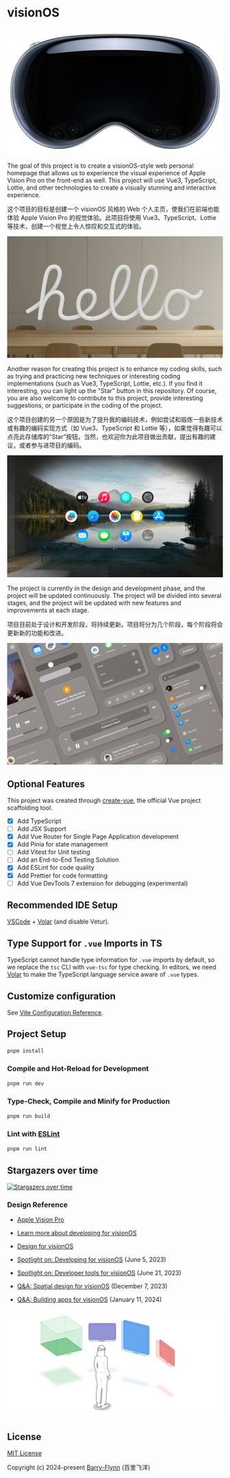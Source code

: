 # visionOS

![visionOS overview](./public/images/visionos-overview.png)

The goal of this project is to create a visionOS-style web personal homepage that allows us to experience the visual experience of Apple Vision Pro on the front-end as well. This project will use Vue3, TypeScript, Lottie, and other technologies to create a visually stunning and interactive experience.

这个项目的目标是创建一个 visionOS 风格的 Web 个人主页，使我们在前端也能体验 Apple Vision Pro 的视觉体验。此项目将使用 Vue3、TypeScript、Lottie 等技术，创建一个视觉上令人惊叹和交互式的体验。

![visionOS hello](./public/images/visionOS-hello.jpg)

Another reason for creating this project is to enhance my coding skills, such as trying and practicing new techniques or interesting coding implementations (such as Vue3, TypeScript, Lottie, etc.). If you find it interesting, you can light up the "Star" button in this repository. Of course, you are also welcome to contribute to this project, provide interesting suggestions, or participate in the coding of the project.

这个项目创建的另一个原因是为了提升我的编码技术，例如尝试和锻炼一些新技术或有趣的编码实现方式（如 Vue3、TypeScript 和 Lottie 等），如果觉得有趣可以点亮此存储库的“Star”按钮。当然，也欢迎你为此项目做出贡献，提出有趣的建议，或者参与进项目的编码。

![Building apps for visionOS](./public/images/Building-apps-for-visionOS.jpg)

The project is currently in the design and development phase, and the project will be updated continuously. The project will be divided into several stages, and the project will be updated with new features and improvements at each stage.

项目目前处于设计和开发阶段，将持续更新。项目将分为几个阶段，每个阶段将会更新新的功能和改进。

![Spatial design for visionOS](./public/images/Spatial-design-for-visionOS.jpg)

## Optional Features

This project was created through [create-vue](https://github.com/vuejs/create-vue), the official Vue project scaffolding tool.

- [x] Add TypeScript
- [ ] Add JSX Support
- [x] Add Vue Router for Single Page Application development
- [x] Add Pinia for state management
- [ ] Add Vitest for Unit testing
- [ ] Add an End-to-End Testing Solution
- [x] Add ESLint for code quality
- [x] Add Prettier for code formatting
- [ ] Add Vue DevTools 7 extension for debugging (experimental)

## Recommended IDE Setup

[VSCode](https://code.visualstudio.com/) + [Volar](https://marketplace.visualstudio.com/items?itemName=Vue.volar) (and disable Vetur).

## Type Support for `.vue` Imports in TS

TypeScript cannot handle type information for `.vue` imports by default, so we replace the `tsc` CLI with `vue-tsc` for type checking. In editors, we need [Volar](https://marketplace.visualstudio.com/items?itemName=Vue.volar) to make the TypeScript language service aware of `.vue` types.

## Customize configuration

See [Vite Configuration Reference](https://vitejs.dev/config/).

## Project Setup

```sh
pnpm install
```

### Compile and Hot-Reload for Development

```sh
pnpm run dev
```

### Type-Check, Compile and Minify for Production

```sh
pnpm run build
```

### Lint with [ESLint](https://eslint.org/)

```sh
pnpm run lint
```

## Stargazers over time

[![Stargazers over time](https://starchart.cc/Barry-Flynn/visionOS.svg?variant=adaptive)](https://starchart.cc/Barry-Flynn/visionOS)

### Design Reference

- [Apple Vision Pro](https://www.apple.com/apple-vision-pro/)

- [Learn more about developing for visionOS](https://developer.apple.com/visionos/)

- [Design for visionOS](https://developer.apple.com/visionos/pathway/#design)

- [Spotlight on: Developing for visionOS](https://developer.apple.com/news/?id=h3qjwosp) (June 5, 2023)

- [Spotlight on: Developer tools for visionOS](https://developer.apple.com/news/?id=765ce4l3) (June 21, 2023)

- [Q&A: Spatial design for visionOS](https://developer.apple.com/news/?id=fi8ne6ji) (December 7, 2023)

- [Q&A: Building apps for visionOS](https://developer.apple.com/news/?id=prl6dp5r) (January 11, 2024)

![A spectrum of immersion](./public/images/A-spectrum-of-immersion.webp)

## License

[MIT License](https://github.com/Barry-Flynn/visionOS/blob/main/LICENSE)

Copyright (c) 2024-present [Barry-Flynn](https://github.com/Barry-Flynn) (百里飞洋)
